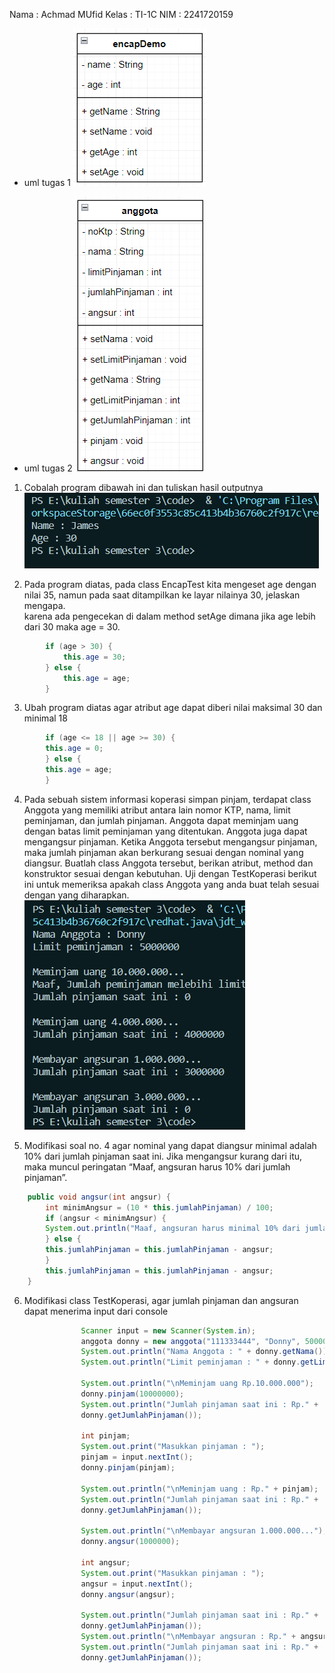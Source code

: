 Nama : Achmad MUfid
Kelas : TI-1C
NIM : 2241720159

- uml tugas 1
  <img src="uml1.png">

- uml tugas 2
  <img src="uml2.png">

1. Cobalah program dibawah ini dan tuliskan hasil outputnya
   <img src = "ss.png">

2. Pada program diatas, pada class EncapTest kita mengeset age dengan nilai 35, namun pada
   saat ditampilkan ke layar nilainya 30, jelaskan mengapa.<br>
   karena ada pengecekan di dalam method setAge dimana jika age lebih dari 30 maka age = 30.<br>

```java
        if (age > 30) {
            this.age = 30;
        } else {
            this.age = age;
        }
```

3.  Ubah program diatas agar atribut age dapat diberi nilai maksimal 30 dan minimal 18<br>

```java
        if (age <= 18 || age >= 30) {
        this.age = 0;
        } else {
        this.age = age;
        }
```

4. Pada sebuah sistem informasi koperasi simpan pinjam, terdapat class Anggota yang memiliki
   atribut antara lain nomor KTP, nama, limit peminjaman, dan jumlah pinjaman. Anggota
   dapat meminjam uang dengan batas limit peminjaman yang ditentukan. Anggota juga dapat
   mengangsur pinjaman. Ketika Anggota tersebut mengangsur pinjaman, maka jumlah
   pinjaman akan berkurang sesuai dengan nominal yang diangsur. Buatlah class Anggota
   tersebut, berikan atribut, method dan konstruktor sesuai dengan kebutuhan. Uji dengan
   TestKoperasi berikut ini untuk memeriksa apakah class Anggota yang anda buat telah sesuai
   dengan yang diharapkan.<br>
   <img src = "ss1.png">

5. Modifikasi soal no. 4 agar nominal yang dapat diangsur minimal adalah 10% dari jumlah
   pinjaman saat ini. Jika mengangsur kurang dari itu, maka muncul peringatan “Maaf,
   angsuran harus 10% dari jumlah pinjaman”.<br>

```java
    public void angsur(int angsur) {
        int minimAngsur = (10 * this.jumlahPinjaman) / 100;
        if (angsur < minimAngsur) {
        System.out.println("Maaf, angsuran harus minimal 10% dari jumlah pinjaman saait ini");
        } else {
        this.jumlahPinjaman = this.jumlahPinjaman - angsur;
        }
        this.jumlahPinjaman = this.jumlahPinjaman - angsur;
    }
```

6.  Modifikasi class TestKoperasi, agar jumlah pinjaman dan angsuran dapat menerima input
    dari console<br>

```java
                Scanner input = new Scanner(System.in);
                anggota donny = new anggota("111333444", "Donny", 5000000);
                System.out.println("Nama Anggota : " + donny.getNama());
                System.out.println("Limit peminjaman : " + donny.getLimitPinjaman());

                System.out.println("\nMeminjam uang Rp.10.000.000");
                donny.pinjam(10000000);
                System.out.println("Jumlah pinjaman saat ini : Rp." +
                donny.getJumlahPinjaman());

                int pinjam;
                System.out.print("Masukkan pinjaman : ");
                pinjam = input.nextInt();
                donny.pinjam(pinjam);

                System.out.println("\nMeminjam uang : Rp." + pinjam);
                System.out.println("Jumlah pinjaman saat ini : Rp." +
                donny.getJumlahPinjaman());

                System.out.println("\nMembayar angsuran 1.000.000...");
                donny.angsur(1000000);

                int angsur;
                System.out.print("Masukkan pinjaman : ");
                angsur = input.nextInt();
                donny.angsur(angsur);

                System.out.println("Jumlah pinjaman saat ini : Rp." +
                donny.getJumlahPinjaman());
                System.out.println("\nMembayar angsuran : Rp." + angsur);
                System.out.println("Jumlah pinjaman saat ini : Rp." +
                donny.getJumlahPinjaman());
```

